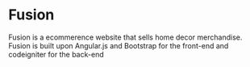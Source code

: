# Fusion
Fusion is a ecommerence website that sells home decor merchandise.
Fusion is built upon Angular.js and Bootstrap for the front-end and codeigniter for the back-end
